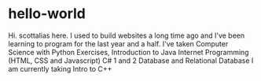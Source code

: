 # hello-world
Hi. 
scottalias here.
I used to build websites a long time ago and I've been learning to program for the last year and a half. I've taken Computer Science with Python Exercises, Introduction to Java
Internet Programming (HTML, CSS and Javascript)
C# 1 and 2
Database and Relational Database
I am currently taking Intro to C++
